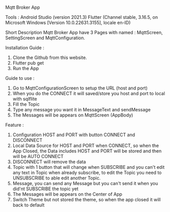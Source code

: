 Mqtt Broker App

Tools :
Android Studio (version 2021.3)
Flutter (Channel stable, 3.16.5, on Microsoft Windows [Version 10.0.22631.3155], locale en-ID)

Short Description
Mqtt Broker App have 3 Pages with named : MqttScreen, SettingScreen and MqttConfiguration.

Installation Guide :
1. Clone the Github from this website.
2. Flutter pub get
3. Run the App

Guide to use :
1. Go to MqttConfigurationScreen to setup the URL (host and port)
2. When you do the CONNECT it will saved/store you host and port to local with sqlflite
3. Fill the Topic
4. Type any message you want it in MessageText and sendMessage
5. The Messages will be appears on MqttScreen (AppBody)

Feature :
1. Configuration HOST and PORT with button CONNECT and DISCONNECT
2. Local Data Source for HOST and PORT when CONNECT, so when the App Closed, the Data includes HOST and PORT will be stored and then will be AUTO CONNECT
3. DISCONNECT will remove the data
4. Topic with 1 button that will change when SUBSCRIBE and you can't edit any text in Topic when already subscribe, to edit the Topic you need to UNSUBSCRIBE to able edit another Topic.
5. Message, you can send any Message but you can't send it when you did'nt SUBSCRIBE the topic yet
6. The Messages will be appears on the Center of App
7. Switch Theme but not stored the theme, so when the app closed it will back to default
